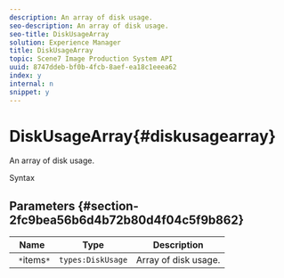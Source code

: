 ```yaml
---
description: An array of disk usage.
seo-description: An array of disk usage.
seo-title: DiskUsageArray
solution: Experience Manager
title: DiskUsageArray
topic: Scene7 Image Production System API
uuid: 8747ddeb-bf0b-4fcb-8aef-ea18c1eeea62
index: y
internal: n
snippet: y
---
```


# DiskUsageArray{#diskusagearray}

An array of disk usage.

 Syntax 

## Parameters {#section-2fc9bea56b6d4b72b80d4f04c5f9b862}

|  Name  | Type  | Description  |
|---|---|---|
|  ` *`items`*`  | `types:DiskUsage`  | Array of disk usage.  |

